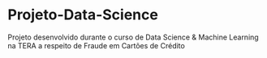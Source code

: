 # Projeto-Data-Science
Projeto desenvolvido durante o curso de Data Science &amp; Machine Learning na TERA a respeito de Fraude em Cartões de Crédito

